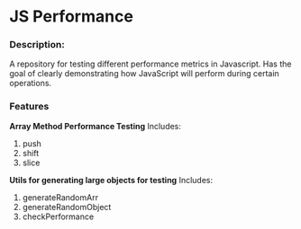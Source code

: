 # JS Performance

### Description: 

A repository for testing different performance metrics in Javascript. Has the goal of clearly demonstrating how JavaScript will perform during certain operations.

### Features

**Array Method Performance Testing**
Includes: 
  1. push
  2. shift
  3. slice

**Utils for generating large objects for testing**
Includes:
1. generateRandomArr
2. generateRandomObject
3. checkPerformance